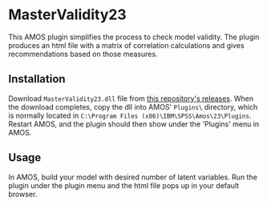 MasterValidity23
============================

This AMOS plugin simplifies the process to check model validity. The plugin produces an html file with a matrix of correlation calculations and gives recommendations based on those measures.

Installation
------------
Download `MasterValidity23.dll` file from [this repository's releases](https://github.com/john-lim/MasterValidity23/releases/tag/0.23.0). When the download completes, copy the dll into AMOS' `Plugins\` directory, which is normally located in 
`C:\Program Files (x86)\IBM\SPSS\Amos\23\Plugins`.
Restart AMOS, and the plugin should then show under the 'Plugins' menu in AMOS.

Usage
-----
In AMOS, build your model with desired number of latent variables. Run the plugin under the plugin menu and the html file pops up in your default browser.
